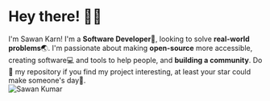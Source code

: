 <!-- Greeting -->
# Hey there! :wave::smiley:

<!--Introduction -->
I'm Sawan Karn! I'm a **Software Developer**:iphone:, looking to solve **real-world problems**:earth_asia:. I'm passionate about making **open-source** more accessible, creating software:computer: and tools to help people, and **building a community**. Do :star2: my repository if you find my project interesting, at least your star could make someone's day:pray:.
<br>
![Sawan Kumar](https://i.ibb.co/qJsf6KM/wp6582675.jpg)
